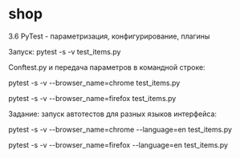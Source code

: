 # shop
3.6 PyTest - параметризация, конфигурирование, плагины

Запуск: pytest -s -v test_items.py

Conftest.py и передача параметров в командной строке:

pytest -s -v --browser_name=chrome test_items.py

pytest -s -v --browser_name=firefox test_items.py


Задание: запуск автотестов для разных языков интерфейса:

pytest -s -v --browser_name=chrome --language=en test_items.py

pytest -s -v --browser_name=firefox --language=en test_items.py

